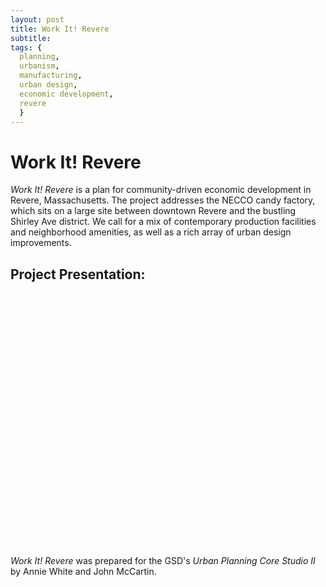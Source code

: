 ```yaml
---
layout: post
title: Work It! Revere
subtitle: 
tags: {
  planning,
  urbanism,
  manufacturing,
  urban design,
  economic development,
  revere
  }
---
```


# Work It! Revere

*Work It! Revere* is a plan for community-driven economic development in Revere, Massachusetts. The project addresses the NECCO candy factory, which sits on a large site between downtown Revere and the bustling Shirley Ave district. We call for a mix of contemporary production facilities and neighborhood amenities, as well as a rich array of urban design improvements.


## Project Presentation:
<div data-configid="1910965/15053173" style="width:525px; height:406px;" class="issuuembed"></div><script type="text/javascript" src="//e.issuu.com/embed.js" async="true"></script>


*Work It! Revere* was prepared for the GSD's *Urban Planning Core Studio II* by Annie White and John McCartin.